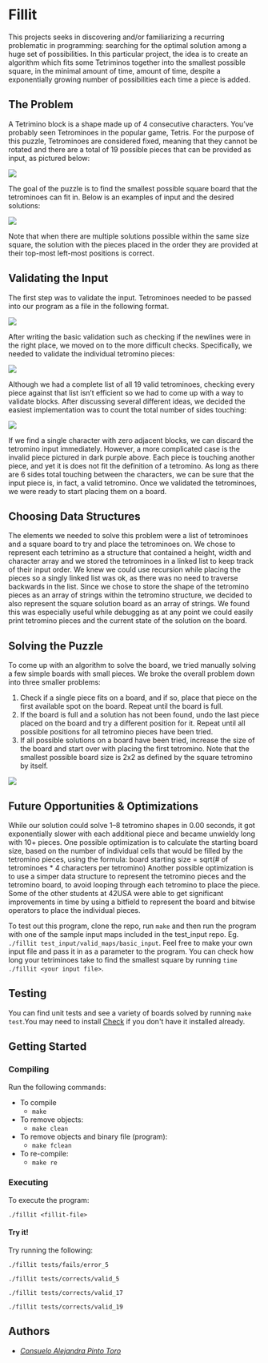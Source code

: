 # Fillit
This projects seeks in discovering and/or familiarizing a recurring problematic in programming: searching for the optimal solution among a huge set of possibilities. In this particular project, the idea is to create an algorithm which fits some Tetriminos together into the smallest possible square, in the minimal amount of time, amount of time, despite a exponentially growing number of possibilities each time a piece is added.

## The Problem
A Tetrimino block is a shape made up of 4 consecutive characters. You’ve probably seen Tetrominoes in the popular game, Tetris. For the purpose of this puzzle, Tetrominoes are considered fixed, meaning that they cannot be rotated and there are a total of 19 possible pieces that can be provided as input, as pictured below:

![](piezas.png)

The goal of the puzzle is to find the smallest possible square board that the tetrominoes can fit in. Below is an examples of input and the desired solutions:

![](examples.png)

Note that when there are multiple solutions possible within the same size square, the solution with the pieces placed in the order they are provided at their top-most left-most positions is correct.

## Validating the Input
The first step was to validate the input. Tetrominoes needed to be passed into our program as a file in the following format.

![](basic_input.png)

After writing the basic validation such as checking if the newlines were in the right place, we moved on to the more difficult checks. Specifically, we needed to validate the individual tetromino pieces:

![](valid&invalid.png)

Although we had a complete list of all 19 valid tetrominoes, checking every piece against that list isn’t efficient so we had to come up with a way to validate blocks. After discussing several different ideas, we decided the easiest implementation was to count the total number of sides touching:

![](vci.png)

If we find a single character with zero adjacent blocks, we can discard the tetromino input immediately. However, a more complicated case is the invalid piece pictured in dark purple above. Each piece is touching another piece, and yet it is does not fit the definition of a tetromino. As long as there are 6 sides total touching between the characters, we can be sure that the input piece is, in fact, a valid tetromino.
Once we validated the tetrominoes, we were ready to start placing them on a board.

## Choosing Data Structures

The elements we needed to solve this problem were a list of tetrominoes and a square board to try and place the tetrominoes on. We chose to represent each tetrimino as a structure that contained a height, width and character array and we stored the tetrominoes in a linked list to keep track of their input order. We knew we could use recursion while placing the pieces so a singly linked list was ok, as there was no need to traverse backwards in the list.
Since we chose to store the shape of the tetromino pieces as an array of strings within the tetromino structure, we decided to also represent the square solution board as an array of strings. We found this was especially useful while debugging as at any point we could easily print tetromino pieces and the current state of the solution on the board.

## Solving the Puzzle
To come up with an algorithm to solve the board, we tried manually solving a few simple boards with small pieces. We broke the overall problem down into three smaller problems:
1. Check if a single piece fits on a board, and if so, place that piece on the first available spot on the board. Repeat until the board is full.
2. If the board is full and a solution has not been found, undo the last piece placed on the board and try a different position for it. Repeat until all possible positions for all tetromino pieces have been tried.
3. If all possible solutions on a board have been tried, increase the size of the board and start over with placing the first tetromino. Note that the smallest possible board size is 2x2 as defined by the square tetromino by itself.

![](ptpg.png)

 ## Future Opportunities & Optimizations
While our solution could solve 1–8 tetromino shapes in 0.00 seconds, it got exponentially slower with each additional piece and became unwieldy long with 10+ pieces.
One possible optimization is to calculate the starting board size, based on the number of individual cells that would be filled by the tetromino pieces, using the formula:
board starting size = sqrt(# of tetrominoes * 4 characters per tetromino)
Another possible optimization is to use a simper data structure to represent the tetromino pieces and the tetromino board, to avoid looping through each tetromino to place the piece. Some of the other students at 42USA were able to get significant improvements in time by using a bitfield to represent the board and bitwise operators to place the individual pieces.

To test out this program, clone the repo, run `make` and then run the program with one of the sample input maps included in the test\_input repo. Eg. `./fillit test_input/valid_maps/basic_input`. Feel free to make your own input file and pass it in as a parameter to the program. You can check how long your tetriminoes take to find the smallest square by running `time ./fillit <your input file>`.


## Testing

You can find unit tests and see a variety of boards solved by running `make test`.You may need to install [Check](https://libcheck.github.io/check/web/install.html) if you don't have it installed already.

## Getting Started

### Compiling

Run the following commands:

* To compile
	- `make`
* To remove objects:
	- `make clean`
* To remove objects and binary file (program):
	- `make fclean`
* To re-compile:
	- `make re`

### Executing

To execute the program:

`./fillit <fillit-file>`

#### Try it!

Try running the following:

`./fillit tests/fails/error_5`

`./fillit tests/corrects/valid_5`

`./fillit tests/corrects/valid_17`

`./fillit tests/corrects/valid_19`

## Authors


* [*Consuelo Alejandra Pinto Toro*](https://github.com/hatejandra)
